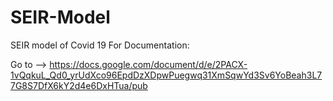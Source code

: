 # SEIR-Model
SEIR model of Covid 19
For Documentation:

Go to --> https://docs.google.com/document/d/e/2PACX-1vQqkuL_Qd0_yrUdXco96EpdDzXDpwPuegwq31XmSqwYd3Sv6YoBeah3L77G8S7DfX6kY2d4e6DxHTua/pub
